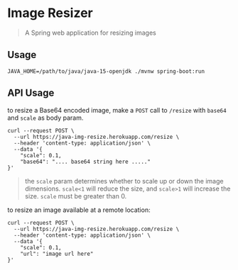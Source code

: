 # Image Resizer

> A Spring web application for resizing images

## Usage

```
JAVA_HOME=/path/to/java/java-15-openjdk ./mvnw spring-boot:run
```

## API Usage

to resize a Base64 encoded image, make a `POST` call to `/resize` with `base64`
and `scale` as body param.

```
curl --request POST \
  --url https://java-img-resize.herokuapp.com/resize \
  --header 'content-type: application/json' \
  --data '{
	"scale": 0.1,
	"base64": ".... base64 string here ....."
}'
```

> the `scale` param determines whether to scale up or down the image dimensions.
> `scale<1` will reduce the size, and `scale>1` will increase the size.
> `scale` must be greater than 0.

to resize an image available at a remote location:

```
curl --request POST \
  --url https://java-img-resize.herokuapp.com/resize \
  --header 'content-type: application/json' \
  --data '{
	"scale": 0.1,
	"url": "image url here"
}'
```
